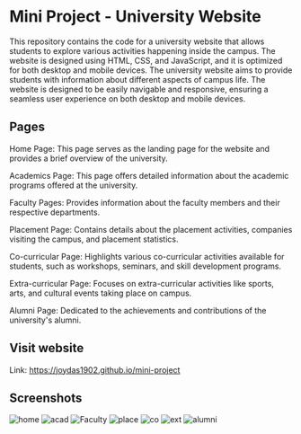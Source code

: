 # Mini Project - University Website
This repository contains the code for a university website that allows students to explore various activities happening inside the campus. The website is designed using HTML, CSS, and JavaScript, and it is optimized for both desktop and mobile devices.
The university website aims to provide students with information about different aspects of campus life. The website is designed to be easily navigable and responsive, ensuring a seamless user experience on both desktop and mobile devices.

## Pages
Home Page: This page serves as the landing page for the website and provides a brief overview of the university.

Academics Page: This page offers detailed information about the academic programs offered at the university.

Faculty Pages: Provides information about the faculty members and their respective departments.

Placement Page: Contains details about the placement activities, companies visiting the campus, and placement statistics.

Co-curricular Page: Highlights various co-curricular activities available for students, such as workshops, seminars, and skill development programs.

Extra-curricular Page: Focuses on extra-curricular activities like sports, arts, and cultural events taking place on campus.

Alumni Page: Dedicated to the achievements and contributions of the university's alumni.

## Visit website
Link: https://joydas1902.github.io/mini-project

## Screenshots
![home](https://github.com/JoyDas1902/mini-project/assets/90243226/59bb8781-2837-4df5-a18e-1eb4349445c0)
![acad](https://github.com/JoyDas1902/mini-project/assets/90243226/0b239ae3-cbef-423b-b3c2-ee256f479804)
![Faculty](https://github.com/JoyDas1902/mini-project/assets/90243226/5279c267-9acc-406e-a96f-dae7000cd457)
![place](https://github.com/JoyDas1902/mini-project/assets/90243226/b103debc-04e6-4a53-ada0-3c2c0b1a8bbc)
![co](https://github.com/JoyDas1902/mini-project/assets/90243226/b90bb3ef-c6d0-4b55-9f7f-d19d7dcada78)
![ext](https://github.com/JoyDas1902/mini-project/assets/90243226/63f14742-6fdf-454f-b1a9-63b2c9fc0999)
![alumni](https://github.com/JoyDas1902/mini-project/assets/90243226/7092076f-3277-4327-b754-8405560d6de6)
